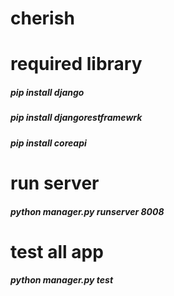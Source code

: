 # cherish
# required library
##### pip install django
##### pip install djangorestframewrk
##### pip install coreapi
# run server
##### python manager.py runserver 8008
# test all app
##### python manager.py test
